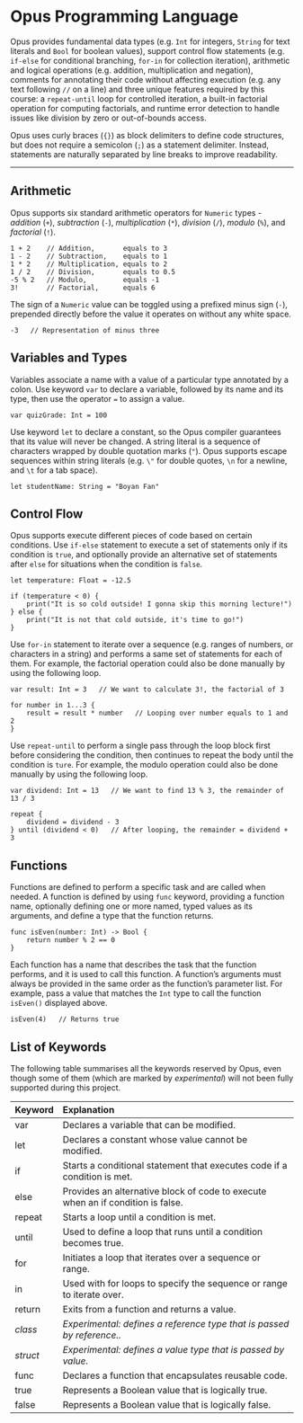 # Opus Programming Language

Opus provides fundamental data types (e.g. `Int` for integers, `String` for text literals 
and `Bool` for boolean values), support control flow statements (e.g. `if-else` for 
conditional branching, `for-in` for collection iteration), arithmetic and logical 
operations (e.g. addition, multiplication and negation), comments for annotating their 
code without affecting execution (e.g. any text following `//` on a line) and three 
unique features required by this course: a `repeat-until` loop for controlled iteration, 
a built-in factorial operation for computing factorials, and runtime error detection to 
handle issues like division by zero or out-of-bounds access.

Opus uses curly braces (`{}`) as block delimiters to define code structures, but does 
not require a semicolon (`;`) as a statement delimiter. Instead, statements are naturally
separated by line breaks to improve readability.

---

## Arithmetic

Opus supports six standard arithmetic operators for `Numeric` types - *addition* (`+`),
*subtraction* (`-`), *multiplication* (`*`), *division* (`/`), *modulo* (`%`), and 
*factorial* (`!`).

```opus
1 + 2    // Addition,       equals to 3
1 - 2    // Subtraction,    equals to 1
1 * 2    // Multiplication, equals to 2
1 / 2    // Division,       equals to 0.5
-5 % 2   // Modulo,         equals -1
3!       // Factorial,      equals 6
```

The sign of a `Numeric` value can be toggled using a prefixed minus sign (`-`), 
prepended directly before the value it operates on without any white space.

```opus
-3   // Representation of minus three
```

## Variables and Types

Variables associate a name with a value of a particular type annotated by a colon. 
Use keyword `var` to declare a variable, followed by its name and its type, then 
use the operator `=` to assign a value.

`````opus
var quizGrade: Int = 100
`````

Use keyword `let` to declare a constant, so the Opus compiler guarantees that its value 
will never be changed. A string literal is a sequence of characters wrapped by double 
quotation marks (`"`). Opus supports escape sequences within string literals 
(e.g. `\"` for double quotes, `\n` for a newline, and `\t` for a tab space).

`````opus
let studentName: String = "Boyan Fan"
`````

## Control Flow

Opus supports execute different pieces of code based on certain conditions. Use `if-else` 
statement to execute a set of statements only if its condition is `true`, and optionally 
provide an alternative set of statements after `else` for situations when the condition 
is `false`.

`````opus
let temperature: Float = -12.5

if (temperature < 0) { 
	print("It is so cold outside! I gonna skip this morning lecture!") 
} else { 
	print("It is not that cold outside, it's time to go!") 
}
`````

Use `for-in` statement to iterate over a sequence (e.g. ranges of numbers, or 
characters in a string) and performs a same set of statements for each of them. 
For example, the factorial operation could also be done manually by using the following 
loop.

`````opus
var result: Int = 3   // We want to calculate 3!, the factorial of 3

for number in 1...3 {
	result = result * number   // Looping over number equals to 1 and 2
}
`````

Use `repeat-until` to perform a single pass through the loop block first before 
considering the condition, then continues to repeat the body until the condition is `ture`.
For example, the modulo operation could also be done manually by using the following loop.

`````opus
var dividend: Int = 13   // We want to find 13 % 3, the remainder of 13 / 3

repeat {
	dividend = dividend - 3
} until (dividend < 0)   // After looping, the remainder = dividend + 3
`````

## Functions

Functions are defined to perform a specific task and are called when needed. 
A function is defined by using `func` keyword, providing a function name, optionally 
defining one or more named, typed values as its arguments, and define a type that the 
function returns.

`````opus
func isEven(number: Int) -> Bool {
	return number % 2 == 0
}
`````

Each function has a name that describes the task that the function performs, and it is 
used to call this function. A function’s arguments must always be provided in the same 
order as the function’s parameter list. For example, pass a value that matches the `Int` 
type to call the function `isEven()` displayed above.

`````opus
isEven(4)   // Returns true
`````

## List of Keywords

The following table summarises all the keywords reserved by Opus, even though some of them (which are marked by *experimental*) will not been fully supported during this project.

| Keyword  | Explanation                                                                     |
|:---------|:--------------------------------------------------------------------------------|
| var      | Declares a variable that can be modified.                                       |
| let      | Declares a constant whose value cannot be modified.                             |
| if       | Starts a conditional statement that executes code if a condition is met.        |
| else     | Provides an alternative block of code to execute when an if condition is false. |
| repeat   | Starts a loop until a condition is met.                                         |
| until    | Used to define a loop that runs until a condition becomes true.                 |
| for      | Initiates a loop that iterates over a sequence or range.                        |
| in       | Used with for loops to specify the sequence or range to iterate over.           |
| return   | Exits from a function and returns a value.                                      |
| *class*  | *Experimental: defines a reference type that is passed by reference..*          |
| *struct* | *Experimental: defines a value type that is passed by value.*                   |
| func     | Declares a function that encapsulates reusable code.                            |
| true     | Represents a Boolean value that is logically true.                              |
| false    | Represents a Boolean value that is logically false.                             |